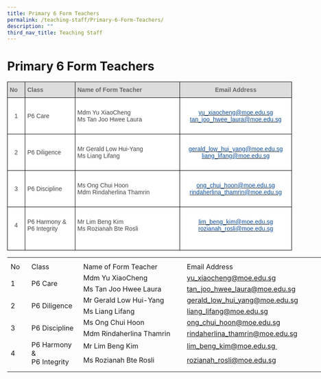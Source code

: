 ```yaml
---
title: Primary 6 Form Teachers
permalink: /teaching-staff/Primary-6-Form-Teachers/
description: ""
third_nav_title: Teaching Staff
---
```

Primary 6 Form Teachers
=======================

<style type="text/css">
.tg  {border-collapse:collapse;border-spacing:0;}
.tg td{border-color:black;border-style:solid;border-width:1px;font-family:Arial, sans-serif;font-size:14px;
  overflow:hidden;padding:10px 5px;word-break:normal;}
.tg th{border-color:black;border-style:solid;border-width:1px;font-family:Arial, sans-serif;font-size:14px;
  font-weight:normal;overflow:hidden;padding:10px 5px;word-break:normal;}
.tg .tg-sxkx{background-color:#FFF;color:#454545;text-align:center;vertical-align:top}
.tg .tg-a4yv{background-color:#DDD;color:#666;font-weight:bold;text-align:center;vertical-align:top}
.tg .tg-6wao{background-color:#FFF;color:#10509C;text-align:center;vertical-align:top}
.tg .tg-fwnj{background-color:#FFF;color:#454545;text-align:left;vertical-align:top}
.tg .tg-e14l{background-color:#DDD;color:#666;font-weight:bold;text-align:left;vertical-align:top}
.tg .tg-ncov{background-color:#FFF;color:#454545;text-align:center;vertical-align:middle}
.tg .tg-sdzj{background-color:#FFF;color:#454545;text-align:left;vertical-align:middle}
</style>
<table style="undefined;table-layout: fixed; width: 664px" class="tg">
<colgroup>
<col style="width: 41px">
<col style="width: 117px">
<col style="width: 245px">
<col style="width: 261px">
</colgroup>
<thead>
  <tr>
    <th class="tg-e14l">No<br></th>
    <th class="tg-e14l">Class</th>
    <th class="tg-e14l">Name of Form Teacher</th>
    <th class="tg-a4yv">Email Address</th>
  </tr>
</thead>
<tbody>
  <tr>
    <td class="tg-ncov">1</td>
    <td class="tg-sdzj">P6 Care</td>
    <td class="tg-fwnj"><br>Mdm Yu XiaoCheng<br>Ms Tan Joo Hwee Laura<br><br></td>
    <td class="tg-6wao"><br><a rel="noopener noreferrer" target="_blank" href="mailto:yu_xiaocheng@moe.edu.sg"><span style="color:#10509C">yu_xiaocheng@moe.edu.sg</span></a><br><a rel="noopener noreferrer" target="_blank" href="mailto:tan_joo_hwee_laura@moe.edu.sg"><span style="color:#10509C">tan_joo_hwee_laura@moe.edu.sg</span></a><br></td>
  </tr>
  <tr>
    <td class="tg-ncov">2</td>
    <td class="tg-sdzj">P6 Diligence</td>
    <td class="tg-sdzj">Mr Gerald Low Hui-Yang<br>Ms Liang Lifang<br></td>
    <td class="tg-sxkx"><br><a rel="noopener noreferrer" target="_blank" href="mailto:gerald_low_hui_yang@moe.edu.sg"><span style="color:#10509C">gerald_low_hui_yang@moe.edu.sg</span></a><br><a rel="noopener noreferrer" target="_blank" href="mailto:liang_lifang@moe.edu.sg"><span style="color:#10509C">liang_lifang@moe.edu.sg</span></a><br><br></td>
  </tr>
  <tr>
    <td class="tg-ncov">3</td>
    <td class="tg-sdzj">P6 Discipline</td>
    <td class="tg-fwnj"><br>Ms Ong Chui Hoon<br>Mdm Rindaherlina Thamrin</td>
    <td class="tg-6wao"><br><a rel="noopener noreferrer" target="_blank" href="mailto:ong_chui_hoon@moe.edu.sg"><span style="color:#10509C">ong_chui_hoon@moe.edu.sg</span></a><br><a rel="noopener noreferrer" target="_blank" href="mailto:rindaherlina_thamrin@moe.edu.sg"><span style="color:#10509C">rindaherlina_thamrin@moe.edu.sg</span></a><br><br></td>
  </tr>
		<tr><td class="tg-ncov">4<br><br></td>
    <td class="tg-sdzj">P6 Harmony &amp; <br>P6 Integrity<br><br></td>
    <td class="tg-fwnj"><br>Mr Lim Beng Kim<br>Ms Rozianah Bte Rosli<br>
    </td><td class="tg-6wao"><br><a rel="noopener noreferrer" target="_blank" href="mailto:lim_beng_kim@moe.edu.sg"><span style="color:#10509C">lim_beng_kim@moe.edu.sg</span></a><br><a rel="noopener noreferrer" target="_blank" href="mailto:rozianah_rosli@moe.edu.sg"><span style="color:#10509C">rozianah_rosli@moe.edu.sg</span></a><br><a span=""></a><br><br></td>
</tr></tbody>
</table>



<table border="0" cellpadding="0" cellspacing="0" width="757" style="border-collapse:
 collapse;width:569pt"><colgroup><col width="39" style="mso-width-source:userset;mso-width-alt:1426;width:29pt"> <col width="122" style="mso-width-source:userset;mso-width-alt:4461;width:92pt"> <col width="298" style="mso-width-source:userset;mso-width-alt:10898;width:224pt"> <col width="64" span="2" style="width:48pt"> <col width="64" style="width:48pt"> <col width="96" style="mso-width-source:userset;mso-width-alt:3510;width:72pt"> <col width="10" style="mso-width-source:userset;mso-width-alt:365;width:8pt"></colgroup><tbody><tr height="9" style="mso-height-source:userset;height:6.75pt"><td height="9" class="xl65" width="39" style="height:6.75pt;width:29pt"><a name="RANGE!D74:K84"></a></td><td width="122" style="width:92pt"></td><td width="298" style="width:224pt"></td><td width="64" style="width:48pt"></td><td width="64" style="width:48pt"></td><td width="64" style="width:48pt"></td><td width="96" style="width:72pt"></td><td width="10" style="width:8pt"></td></tr><tr height="21" style="height:15.75pt"><td height="21" class="xl74" width="39" style="height:15.75pt;width:29pt">No</td><td class="xl73" width="122" style="border-left:none;width:92pt">Class</td><td class="xl73" width="298" style="border-left:none;width:224pt">Name of Form Teacher</td><td colspan="4" class="xl71" style="border-left:none">Email Address</td><td></td></tr><tr height="21" style="height:15.75pt"><td rowspan="2" height="42" class="xl66" width="39" style="height:31.5pt;width:29pt">1</td><td rowspan="2" class="xl67" width="122" style="width:92pt">P6 Care</td><td class="xl70" style="border-top:none">Mdm Yu XiaoCheng</td><td colspan="4" class="xl68" style="border-left:none"><span style="mso-color-alt:
  windowtext"><a href="mailto:yu_xiaocheng@moe.edu.sg">yu_xiaocheng@moe.edu.sg</a></span></td><td></td></tr><tr height="21" style="height:15.75pt"><td height="21" class="xl70" style="height:15.75pt;border-top:none">Ms Tan Joo Hwee Laura</td><td colspan="4" class="xl68" style="border-left:none"><span style="mso-color-alt:
  windowtext"><a href="mailto:tan_joo_hwee_laura@moe.edu.sg">tan_joo_hwee_laura@moe.edu.sg</a></span></td><td></td></tr><tr height="21" style="height:15.75pt"><td rowspan="2" height="42" class="xl66" width="39" style="height:31.5pt;width:29pt">2</td><td rowspan="2" class="xl67" width="122" style="width:92pt">P6 Diligence</td><td class="xl70" style="border-top:none">Mr Gerald Low Hui-Yang</td><td colspan="4" class="xl68" style="border-left:none"><span style="mso-color-alt:
  windowtext"><a href="mailto:gerald_low_hui_yang@moe.edu.sg">gerald_low_hui_yang@moe.edu.sg</a></span></td><td></td></tr><tr height="21" style="height:15.75pt"><td height="21" class="xl70" style="height:15.75pt;border-top:none">Ms Liang Lifang</td><td colspan="4" class="xl68" style="border-left:none"><span style="mso-color-alt:
  windowtext"><a href="mailto:liang_lifang@moe.edu.sg">liang_lifang@moe.edu.sg</a></span></td><td></td></tr><tr height="21" style="height:15.75pt"><td rowspan="2" height="42" class="xl66" width="39" style="height:31.5pt;width:29pt">3</td><td rowspan="2" class="xl67" width="122" style="width:92pt">P6 Discipline</td><td class="xl70" style="border-top:none">Ms Ong Chui Hoon</td><td colspan="4" class="xl68" style="border-left:none"><span style="mso-color-alt:
  windowtext"><a href="mailto:ong_chui_hoon@moe.edu.sg">ong_chui_hoon@moe.edu.sg</a></span></td><td></td></tr><tr height="21" style="height:15.75pt"><td height="21" class="xl70" style="height:15.75pt;border-top:none">Mdm Rindaherlina Thamrin</td><td colspan="4" class="xl68" style="border-left:none"><span style="mso-color-alt:
  windowtext"><a href="mailto:rindaherlina_thamrin@moe.edu.sg">rindaherlina_thamrin@moe.edu.sg</a></span></td><td></td></tr><tr height="21" style="height:15.75pt"><td rowspan="2" height="42" class="xl66" width="39" style="height:31.5pt;width:29pt">4</td><td rowspan="2" class="xl67" width="122" style="width:92pt">P6 Harmony &<br></span>P6 Integrity<span style="mso-spacerun:yes">&nbsp;</span></td><td class="xl70" style="border-top:none">Mr Lim Beng Kim</td><td colspan="4" class="xl68" style="border-left:none"><span style="mso-color-alt:
  windowtext"><a href="mailto:lim_beng_kim@moe.edu.sg&nbsp;">lim_beng_kim@moe.edu.sg&nbsp;</a></span></td><td></td></tr><tr height="21" style="height:15.75pt"><td height="21" class="xl70" style="height:15.75pt;border-top:none">Ms Rozianah Bte Rosli&nbsp;</td><td colspan="4" class="xl68" style="border-left:none"><span style="mso-color-alt:
  windowtext"><a href="mailto:rozianah_rosli@moe.edu.sg">rozianah_rosli@moe.edu.sg</a></td><td></td></tr><tr height="10" style="mso-height-source:userset;height:7.5pt"><td height="10" class="xl65" style="height:7.5pt"></td><td></td><td></td><td></td><td></td><td></td><td></td><td></td></tr></tbody></table>